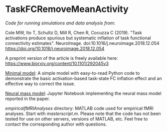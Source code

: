 # TaskFCRemoveMeanActivity

*Code for running simulations and data analysis from*:

Cole MW, Ito T, Schultz D, Mill R, Chen R, Cocuzza C (2019). "Task activations produce spurious but systematic inflation of task functional connectivity estimates". NeuroImage. doi:10.1016/j.neuroimage.2018.12.054
https://doi.org/10.1016/j.neuroimage.2018.12.054

A preprint version of the article is freely available here: https://www.biorxiv.org/content/10.1101/292045v3

[Minimal model](minimalmodel/MinimalModel.ipynb): A simple model with easy-to-read Python code to demonstrate the basic activation-based task-state FC inflation effect and an effective way to correct the issue.

[Neural mass model](neuralmassmodel/NeuralMassModel.ipynb): Jupyter Notebook implementing the neural mass model reported in the paper.

*empiricalfMRIAnalyses* directory: MATLAB code used for empirical fMRI analyses. Start with *masterscript.m*. Please note that the code has not been tested for use on other servers, versions of MATLAB, etc. Feel free to contact the corresponding author with questions.

